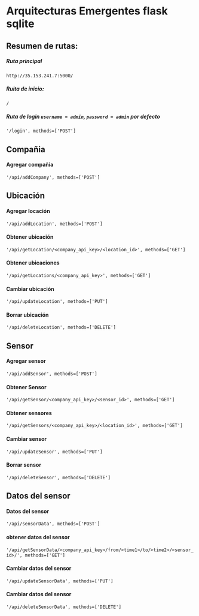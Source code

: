 # Arquitecturas Emergentes flask sqlite

## Resumen de rutas:
##### Ruta principal
`http://35.153.241.7:5000/`

##### Ruita de inicio:
`/` 

##### Ruta de login `username = admin`, `password = admin` por defecto
`'/login', methods=['POST']`      

## Compañia
#### Agregar compañia 
`'/api/addCompany', methods=['POST']`

## Ubicación
#### Agregar locación
`'/api/addLocation', methods=['POST']`
#### Obtener ubicación
`'/api/getLocation/<company_api_key>/<location_id>', methods=['GET']`
#### Obtener ubicaciones
`'/api/getLocations/<company_api_key>', methods=['GET']`
#### Cambiar ubicación
`'/api/updateLocation', methods=['PUT']`
#### Borrar ubicación
`'/api/deleteLocation', methods=['DELETE']`

## Sensor
#### Agregar sensor
`'/api/addSensor', methods=['POST']`
#### Obtener Sensor
`'/api/getSensor/<company_api_key>/<sensor_id>', methods=['GET']`
#### Obtener sensores
`'/api/getSensors/<company_api_key>/<location_id>', methods=['GET']`
#### Cambiar sensor 
`'/api/updateSensor', methods=['PUT']`
#### Borrar sensor 
`'/api/deleteSensor', methods=['DELETE']`


## Datos del sensor
#### Datos del sensor
`'/api/sensorData', methods=['POST']`
#### obtener datos del sensor
`'/api/getSensorData/<company_api_key>/from/<time1>/to/<time2>/<sensor_id>/', methods=['GET']`
#### Cambiar datos del sensor
`'/api/updateSensorData', methods=['PUT']`
#### Cambiar datos del sensor
`'/api/deleteSensorData', methods=['DELETE']`




